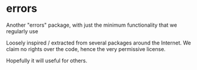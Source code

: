 # errors
Another "errors" package, with just the minimum functionality that we regularly use


Loosely inspired / extracted from several packages around the Internet.
We claim no rights over the code, hence the very permissive license.

Hopefully it will useful for others.

